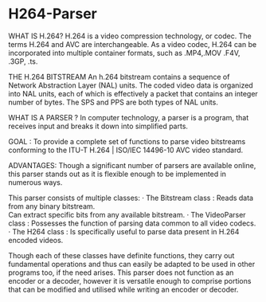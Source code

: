 # H264-Parser

WHAT IS H.264?
H.264 is a video compression technology, or codec.
The terms H.264 and AVC are interchangeable. 
As a video codec, H.264 can be incorporated into multiple container formats, such as .MP4,.MOV .F4V, .3GP, .ts.
 
THE H.264 BITSTREAM
An h.264 bitstream contains a sequence of Network Abstraction Layer (NAL) units.
The coded video data is organized into NAL units, each of which is effectively a packet that contains an integer number of bytes.
The SPS and PPS are both types of NAL units.
 
WHAT IS A PARSER ?
In computer technology, a parser is a program, that receives input and breaks it down into simplified parts.
 
GOAL :
To provide a complete set of functions to parse video bitstreams conforming to the ITU-T H.264 | ISO/IEC 14496-10 AVC video standard.
 
ADVANTAGES:
Though a significant number of parsers are available online, this parser stands out as it is flexible enough to be implemented in numerous ways.
 
This parser consists of multiple classes:
·         The Bitstream class : Reads data from any binary bitstream.                            
                                   Can extract specific bits from any available bitstream.
·        The VideoParser class : Possesses the function of parsing data common to all video codecs.
·        The H264 class : Is specifically useful to parse data present in H.264 encoded videos.
 
Though each of these classes have definite functions, they carry out fundamental operations and thus can easily be adapted to be used in other programs too, if the need arises.
This parser does not function as an encoder or a decoder, however it is versatile enough to comprise portions that can be modified and utilised while writing an encoder or decoder.
 
